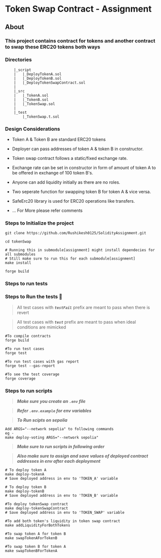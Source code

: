 # Token Swap Contract - Assignment

## About

### This project contains contract for tokens and another contract to swap these ERC20 tokens both ways

### Directories

```
    |_script
    |   |_DeployTokenA.sol
    |   |_DeployTokenB.sol
    |   |_DeployTokenSwapContract.sol
    |
    |_src
    |   |_TokenA.sol
    |   |_TokenB.sol
    |   |_TokenSwap.sol
    |
    |_test
        |_TokenSwap.t.sol

```

### Design Considerations

- Token A & Token B are standard ERC20 tokens

- Deployer can pass addresses of token A & token B in constructor.

- Token swap contract follows a static/fixed exchange rate.

- Exchange rate can be set in constructor in form of amount of token A to be offered in exchange of 100 token B's.

- Anyone can add liquidity initially as there are no roles.

- Two seperate function for swapping token B for token A & vice versa.

- SafeErc20 library is used for ERC20 operations like transfers.

- ... For More please refer comments

### Steps to Initialize the project

```
git clone https://github.com/Rushikesh0125/SolidityAssignment.git

cd tokenSwap

# Running this in submodule[assignment] might install dependecies for all submodules
# Still make sure to run this for each submodule[assignment]
make install

forge build
```

### Steps to run tests

### Steps to Run the tests 🔧 <a name = "tests"></a>

> All test cases with **_`testFail`_** prefix are meant to pass when there is revert

> All test cases with **_`test`_** prefix are meant to pass when ideal conditions are mimicked

```
#To compile contracts
forge build

#To run test cases
forge test

#To run test cases with gas report
forge test --gas-report

#To see the test coverage
forge coverage
```

### Steps to run scripts

> **_Make sure you create an `.env` file_**

> **_Refer `.env.example` for env variables_**

> **_To Run scipts on sepolia_**

```
Add ARGS="--network sepolia" to following commands
eg -
make deploy-voting ARGS="--network sepolia"
```

> **_Make sure to run scripts in following order_**

> **_Also make sure to assign and save values of deployed contract addresses in env after each deployment_**

```
# To deploy token A
make deploy-tokenA
# Save deployed address in env to 'TOKEN_A' variable

# To deploy token B
make deploy-tokenB
# Save deployed address in env to 'TOKEN_B' variable

#To deploy tokenSwap contract
make deploy-tokenSwapContract
# Save deployed address in env to 'TOKEN_SWAP' variable

#To add both token's liquidity in token swap contract
make addLiquidityForBothTokens

#To swap token A for token B
make swapTokenAForTokenB

#To swap token B for token A
make swapTokenBForTokenA

```
